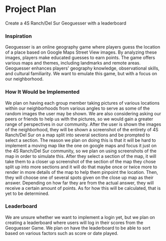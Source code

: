 <html>
    <head>
        <meta charset="utf-8">
        <meta name="viewport" content="width=device-width, initial-scale=1">
        <link rel="stylesheet" href="https://maxcdn.bootstrapcdn.com/bootstrap/3.4.1/css/bootstrap.min.css">
        <script src="https://ajax.googleapis.com/ajax/libs/jquery/3.6.3/jquery.min.js"></script>
        <script src="https://maxcdn.bootstrapcdn.com/bootstrap/3.4.1/js/bootstrap.min.js"></script>
</head>
<body>

<div class="jumbotron text-center">
  <h1>Project Plan</h1>
  <p>Create a 4S Ranch/Del Sur Geoguesser with a leaderboard</p> 
</div>

<div class="container">
    <h3>Inspiration</h3>
    <p>Geoguesser is an online geography game where players guess the location of a place based on Google Maps Street View images. By analyzing these images, players make educated guesses to earn points. The game offers various maps and themes, including landmarks and remote areas. Geoguesser enhances players' geography knowledge, observational skills, and cultural familiarity. We want to emulate this game, but with a focus on our neighborhood.</p>
    <h3>How It Would be Implemented</h3>
    <p>We plan on having each group member taking pictures of various locations within our neighborhoods from various angles to serve as some of the random images the user may be shown. We are also considering asking our peers or friends to help us with the pictures, so we would gain a greater range of perspectives in our community. After the user is shown the images of the neighborhood, they will be shown a screenshot of the entirety of 4S Ranch/Del Sur on a map split into several sections and be prompted to select a section. The reason we plan on doing this is that it will be hard to implement a moving map like the one on google maps and focus it just on the 4S Ranch/Del Sur community, so we plan on using screenshots of the map in order to simulate this. After they select a section of the map, it will take them to a closer up screenshot of the section of the map they chose split up into more sections and it will do that maybe once or twice more to render in more details of the map to help them pinpoint the location. Then, they will choose one of several spots given on the close up map as their answer. Depending on how far they are from the actual answer, they will receive a certain amount of points. As for how this will be calculated, that is yet to be determined.</p>
    <h3>Leaderboard</h3>
    <p>We are unsure whether we want to implement a login yet, but we plan on creating a leaderboard where users will log in their scores from the Geoguesser Game. We plan on have the leaderboard to be able to sort based on various factors such as score or date played.</p>
</div>